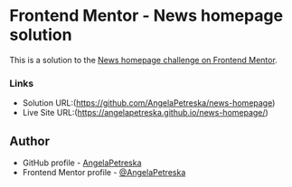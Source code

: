# Frontend Mentor - News homepage solution

This is a solution to the [News homepage challenge on Frontend Mentor](https://www.frontendmentor.io/challenges/news-homepage-H6SWTa1MFl). 

### Links
- Solution URL:(https://github.com/AngelaPetreska/news-homepage)
- Live Site URL:(https://angelapetreska.github.io/news-homepage/)

## Author
- GitHub profile - [AngelaPetreska](https://github.com/AngelaPetreska)
- Frontend Mentor profile - [@AngelaPetreska](https://www.frontendmentor.io/profile/AngelaPetreska)